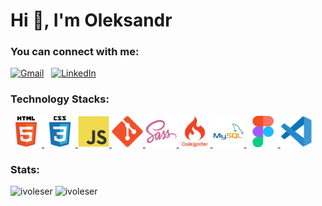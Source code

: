 # Hi 👋, I'm Oleksandr

### You can connect with me:
[![Gmail](https://img.shields.io/badge/Gmail-D14836?style=for-the-badge&logo=gmail&logoColor=white)](mailto:ivanishenko.alexander@gmail.com)&nbsp;&nbsp;
[![LinkedIn](https://img.shields.io/badge/LinkedIn-0077B5?style=for-the-badge&logo=linkedin&logoColor=white)](https://www.linkedin.com/in/oleksandr-ivanishenko-694163155/)


### Technology Stacks: 
<a href="https://www.w3.org/html/" target="_blank"> 
  <img src="https://raw.githubusercontent.com/devicons/devicon/master/icons/html5/html5-original-wordmark.svg" alt="html5" width="50" height="50"/> 
</a> 
<a href="https://www.w3schools.com/css/" target="_blank"> 
  <img src="https://raw.githubusercontent.com/devicons/devicon/master/icons/css3/css3-original-wordmark.svg" alt="css3" width="50" height="50"/> 
</a>
<a href="https://developer.mozilla.org/en-US/docs/Web/JavaScript" target="_blank"> 
  <img src="https://raw.githubusercontent.com/devicons/devicon/master/icons/javascript/javascript-original.svg" alt="javascript" width="50" height="50"/> 
</a>
<a href="https://git-scm.com/" target="_blank"> 
  <img src="https://raw.githubusercontent.com/devicons/devicon/master/icons/git/git-original.svg" alt="git" width="50" height="50"/> 
</a> 
<a href="https://sass-lang.com" target="_blank"> 
  <img src="https://raw.githubusercontent.com/devicons/devicon/master/icons/sass/sass-original.svg" alt="sass" width="50" height="50"/> 
</a>
<a href="https://codeigniter.com" target="_blank"> 
  <img src="https://raw.githubusercontent.com/devicons/devicon/master/icons/codeigniter/codeigniter-plain-wordmark.svg" alt="codeigniter" width="50" height="50"/> 
</a>
<a href="https://www.mysql.com" target="_blank"> 
  <img src="https://raw.githubusercontent.com/devicons/devicon/master/icons/mysql/mysql-original-wordmark.svg" alt="mysql" width="50" height="50"/> 
</a>
<a href="https://www.figma.com" target="_blank"> 
  <img src="https://raw.githubusercontent.com/devicons/devicon/master/icons/figma/figma-original.svg" alt="figma" width="50" height="50"/> 
</a> 
<a href="https://code.visualstudio.com" target="_blank"> 
  <img src="https://raw.githubusercontent.com/devicons/devicon/master/icons/vscode/vscode-original.svg" alt="vscode" width="50" height="50"/> 
</a> 

### Stats:
<p><img src="https://github-readme-stats.vercel.app/api?username=ivoleser&show_icons=true&theme=react&count_private=true" alt="ivoleser" height="150" />
   <img src="https://github-readme-stats.vercel.app/api/top-langs/?username=ivoleser&layout=compact&theme=react" alt="ivoleser" height="150" />
</p> 

<!--
**ivoleser/ivoleser** is a ✨ _special_ ✨ repository because its `README.md` (this file) appears on your GitHub profile.

Here are some ideas to get you started:

- 🔭 I’m currently working on ...
- 🌱 I’m currently learning ...
- 👯 I’m looking to collaborate on ...
- 🤔 I’m looking for help with ...
- 💬 Ask me about ...
- 📫 How to reach me: ...
- 😄 Pronouns: ...
- ⚡ Fun fact: ...
-->
